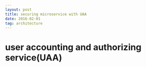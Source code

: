 ```yaml
---
layout: post
title: securing microservice with UAA
date: 2016-02-01
tag: architecture
---
```


# user accounting and authorizing service(UAA)
